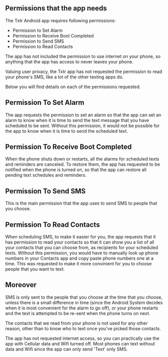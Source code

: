 ## Permissions that the app needs

The Txtr Android app requires following permissions: 

- Permission to Set Alarm
- Permission to Receive Boot Completed
- Permission to Send SMS
- Permission to Read Contacts

The app has not included the permission to use internet on your phone, so anything that the app has access to never leaves your phone.

Valuing user privacy, the Txtr app has not requested the permission to read your phone's SMS, like a lot of the other texting apps do.

Below you will find details on each of the permissions requested.

## Permission To Set Alarm

The app requests the permission to set an alarm so that the app can set an alarm to know when it is time to send the text message that you have scheduled to be sent. Without this permission, it would not be possible for the app to know when it is time to send the scheduled text.


## Permission To Receive Boot Completed

When the phone shuts down or restarts, all the alarms for scheduled texts and reminders are canceled. To restore them, the app has requested to be notified when the phone is turned on, so that the app can restore all pending text schedules and reminders.


## Permission To Send SMS

This is the main permission that the app uses to send SMS to people that you choose.

## Permission To Read Contacts

When scheduling SMS, to make it easier for you, the app requests that it has permission to read your contacts so that it can show you a list of all your contacts that you can choose from, as recipients for your scheduled texts. Without this permission, you would have to manually look up phone numbers in your Contacts app and copy paste phone numbers one at a time. 
This was requested to make it more convinient for you to choose people that you want to text.

## Moreover

SMS is only sent to the people that you choose at the time that you choose, unless there is a small difference in time (since the Android System decides when it is most convenient for the alarm to go off), or your phone restarts and the text is attempted to be re-sent when the phone turns on next.

The contacts that we read from your phone is not used for any other reason, other than to know who to text once you've picked those contacts.

The app has not requested internet access, so you can practically use the app with Cellular data and Wifi turned off. Most phones can text without data and Wifi since the app can only send 'Text' only SMS.
